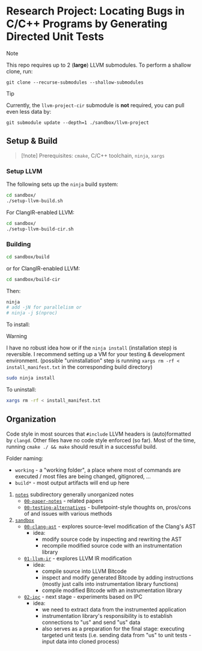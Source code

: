 # Research Project: Locating Bugs in C/C++ Programs by Generating Directed Unit Tests 

> [!note]
> This repo requires up to 2 (**large**) LLVM submodules. To perform a shallow clone, run:

    git clone --recurse-submodules --shallow-submodules

> [!tip]
> Currently, the `llvm-project-cir` submodule is **not** required, you can pull even less data by:

    git submodule update --depth=1 ./sandbox/llvm-project

## Setup & Build

> [!note] Prerequisites: 
> `cmake`, C/C++ toolchain, `ninja`, `xargs`

### Setup LLVM

The following sets up the `ninja` build system:

```sh
cd sandbox/
./setup-llvm-build.sh
```

For ClangIR-enabled LLVM:

```sh
cd sandbox/
./setup-llvm-build-cir.sh
```

### Building

```sh
cd sandbox/build
```

or for ClangIR-enabled LLVM:

```sh
cd sandbox/build-cir
```

Then:

```sh
ninja
# add -jN for parallelism or
# ninja -j $(nproc)
```

To install:

> [!Warning]
> I have no robust idea how or if the `ninja install` (installation step) is reversible. I recommend setting up a VM for your testing & development environment. (possible "uninstallation" step is running `xargs rm -rf < install_manifest.txt` in the corresponding build directory)


```sh
sudo ninja install
```

To uninstall:

```sh
xargs rm -rf < install_manifest.txt
```

## Organization

Code style in most sources that `#include` LLVM headers is (auto)formatted by `clangd`.
Other files have no code style enforced (so far). Most of the time, running `cmake ./ && make` should result in a successful build. 
 
Folder naming: 

* `working` - a "working folder", a place where most of commands are executed / most files are being changed, gitignored, ...
* `build*` - most output artifacts will end up here


1. [`notes`](./notes/) subdirectory generally unorganized notes
    * [`00-paper-notes`](./notes/00-paper-notes.md) - related papers
    * [`00-testing-alternatives`](./notes/00-testing-alternatives.md) - bulletpoint-style thoughts on, pros/cons of and issues with various methods 
2. [`sandbox`](./sandbox/)
    * [`00-clang-ast`](./sandbox/00-clang-ast/) - explores source-level modification of the Clang's AST
        * idea: 
            * modify source code by inspecting and rewriting the AST
            * recompile modified source code with an instrumentation library
    * [`01-llvm-ir`](./sandbox/01-llvm-ir/) - explores LLVM IR modification
        * idea:
            * compile source into LLVM Bitcode
            * inspect and modify generated Bitcode by adding instructions (mostly just calls into instrumentation library functions)
            * compile modified Bitcode with an instrumentation library
    * [`02-ipc`](./sandbox/02-ipc/) - next stage -  experiments based on IPC
        * idea:
            * we need to extract data from the instrumented application
            * instrumentation library's responsibility is to establish connections to "us" and send "us" data
            * also serves as a preparation for the final stage: executing targeted unit tests (i.e. sending data from "us" to unit tests - input data into cloned process)
